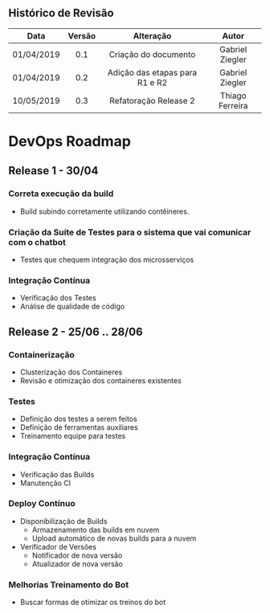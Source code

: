 ## Histórico de Revisão

|    Data    | Versão |	   Alteração    |      Autor     |
|:----------:|:------:|:---------------:|:--------------:|
| 01/04/2019 |  0.1   | Criação do documento |Gabriel Ziegler|
| 01/04/2019 |  0.2   | Adição das etapas para R1 e R2 |Gabriel Ziegler|
|10/05/2019|0.3|Refatoração Release 2|Thiago Ferreira|

# DevOps Roadmap

## Release 1 - 30/04

### Correta execução da build

- Build subindo corretamente utilizando contêineres.

### Criação da Suíte de Testes para o sistema que vai comunicar com o chatbot

- Testes que chequem integração dos microsserviços

### Integração Contínua

- Verificação dos Testes
- Análise de qualidade de código

## Release 2 - 25/06 .. 28/06

### Containerização

- Clusterização dos Containeres
- Revisão e otimização dos containeres existentes

### Testes

- Definição dos testes a serem feitos
- Definição de ferramentas auxiliares
- Treinamento equipe para testes

### Integração Contínua

- Verificação das Builds
- Manutenção CI

### Deploy Contínuo

- Disponibilização de Builds
  - Armazenamento das builds em nuvem
  - Upload automático de novas builds para a nuvem
- Verificador de Versões
  - Notificador de nova versão
  - Atualizador de nova versão

### Melhorias Treinamento do Bot

- Buscar formas de otimizar os treinos do bot